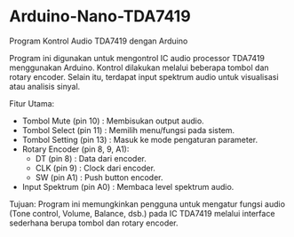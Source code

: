 # Arduino-Nano-TDA7419

Program Kontrol Audio TDA7419 dengan Arduino


Program ini digunakan untuk mengontrol IC audio processor TDA7419 
menggunakan Arduino. Kontrol dilakukan melalui beberapa tombol dan 
rotary encoder. Selain itu, terdapat input spektrum audio untuk 
visualisasi atau analisis sinyal.

Fitur Utama:
- Tombol Mute (pin 10)       : Membisukan output audio.
- Tombol Select (pin 11)     : Memilih menu/fungsi pada sistem.
- Tombol Setting (pin 13)    : Masuk ke mode pengaturan parameter.
- Rotary Encoder (pin 8, 9, A1):
    - DT (pin 8)             : Data dari encoder.
    - CLK (pin 9)            : Clock dari encoder.
    - SW (pin A1)            : Push button encoder.
- Input Spektrum (pin A0)    : Membaca level spektrum audio.

Tujuan:
Program ini memungkinkan pengguna untuk mengatur fungsi audio 
(Tone control, Volume, Balance, dsb.) pada IC TDA7419 melalui 
interface sederhana berupa tombol dan rotary encoder.
